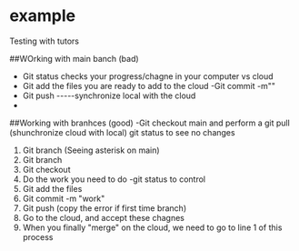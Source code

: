 # example
Testing with tutors

##WOrking with main banch (bad)
- Git status checks your progress/chagne in your computer vs cloud
- Git add the files you are ready to add to the cloud
-Git commit -m"<Specify work done>"
- Git push   -----synchronize local with the cloud
-

##Working with branhces (good)
-Git checkout main and perform a git pull (shunchronize cloud with local)
git status to see no changes
1. Git branch (Seeing asterisk on main)
2. Git branch <newBranchname>
3. Git checkout <newBranchnameis>
4. Do the work you need to do
-git status to control
5. Git add the files
6. Git commit -m "work"
7. Git push (copy the error if first time branch)
8. Go to the cloud, and accept these chagnes
9. When you finally "merge" on the cloud, we need to go to line 1 of this process